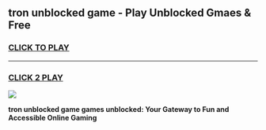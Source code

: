 
## tron unblocked game - Play Unblocked Gmaes & Free
<h3>
<a href="https://premium.freeplayer.one?title=tron_unblocked_game&ref=19F">CLICK TO PLAY</a></h3>
<hr>

<h3>
<a href="https://premium.freeplayer.one?title=tron_unblocked_game&ref=19F">CLICK 2 PLAY</a>
  
</h3>

<a href="https://premium.freeplayer.one?title=tron_unblocked_game&ref=19F/"><img src="https://clearcache.store/games.png"></a>


**tron unblocked game games unblocked: Your Gateway to Fun and Accessible Online Gaming**
